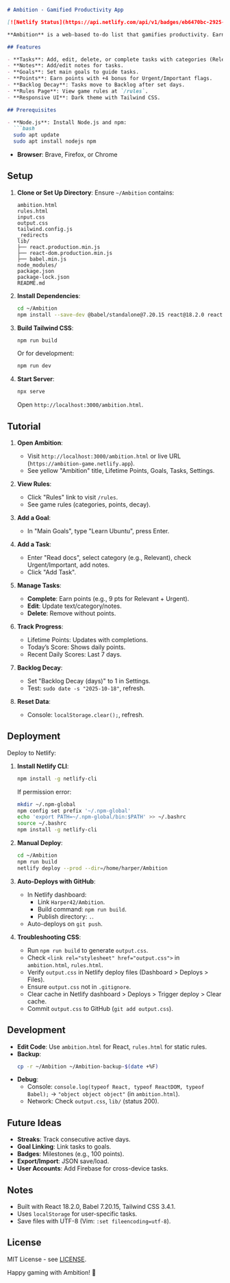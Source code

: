 ```markdown
# Ambition - Gamified Productivity App

[![Netlify Status](https://api.netlify.com/api/v1/badges/eb6470bc-2925-4fb9-9f88-8af2cb692b89/deploy-status)](https://app.netlify.com/sites/ambition-game/deploys)

**Ambition** is a web-based to-do list that gamifies productivity. Earn points by completing tasks, track goals, and stay motivated with a sleek, dark-themed UI. Built with React, Tailwind CSS, and local dependencies, it runs offline and stores data in `localStorage`.

## Features

- **Tasks**: Add, edit, delete, or complete tasks with categories (Relevant: 5 pts, Other: 3 pts, Chores: 2 pts, People: 5 pts, Backlog: 5 pts, Abspielen: 1 pt).
- **Notes**: Add/edit notes for tasks.
- **Goals**: Set main goals to guide tasks.
- **Points**: Earn points with +4 bonus for Urgent/Important flags.
- **Backlog Decay**: Tasks move to Backlog after set days.
- **Rules Page**: View game rules at `/rules`.
- **Responsive UI**: Dark theme with Tailwind CSS.

## Prerequisites

- **Node.js**: Install Node.js and npm:
  ```bash
  sudo apt update
  sudo apt install nodejs npm
  ```
- **Browser**: Brave, Firefox, or Chrome

## Setup

1. **Clone or Set Up Directory**:
   Ensure `~/Ambition` contains:
   ```plain
   ambition.html
   rules.html
   input.css
   output.css
   tailwind.config.js
   _redirects
   lib/
   ├── react.production.min.js
   ├── react-dom.production.min.js
   ├── babel.min.js
   node_modules/
   package.json
   package-lock.json
   README.md
   ```

2. **Install Dependencies**:
   ```bash
   cd ~/Ambition
   npm install --save-dev @babel/standalone@7.20.15 react@18.2.0 react-dom@18.2.0 tailwindcss@3.4.1
   ```

3. **Build Tailwind CSS**:
   ```bash
   npm run build
   ```
   Or for development:
   ```bash
   npm run dev
   ```

4. **Start Server**:
   ```bash
   npx serve
   ```
   Open `http://localhost:3000/ambition.html`.

## Tutorial

1. **Open Ambition**:
   - Visit `http://localhost:3000/ambition.html` or live URL (`https://ambition-game.netlify.app`).
   - See yellow "Ambition" title, Lifetime Points, Goals, Tasks, Settings.

2. **View Rules**:
   - Click "Rules" link to visit `/rules`.
   - See game rules (categories, points, decay).

3. **Add a Goal**:
   - In "Main Goals", type "Learn Ubuntu", press Enter.

4. **Add a Task**:
   - Enter "Read docs", select category (e.g., Relevant), check Urgent/Important, add notes.
   - Click "Add Task".

5. **Manage Tasks**:
   - **Complete**: Earn points (e.g., 9 pts for Relevant + Urgent).
   - **Edit**: Update text/category/notes.
   - **Delete**: Remove without points.

6. **Track Progress**:
   - Lifetime Points: Updates with completions.
   - Today’s Score: Shows daily points.
   - Recent Daily Scores: Last 7 days.

7. **Backlog Decay**:
   - Set "Backlog Decay (days)" to 1 in Settings.
   - Test: `sudo date -s "2025-10-18"`, refresh.

8. **Reset Data**:
   - Console: `localStorage.clear();`, refresh.

## Deployment

Deploy to Netlify:

1. **Install Netlify CLI**:
   ```bash
   npm install -g netlify-cli
   ```
   If permission error:
   ```bash
   mkdir ~/.npm-global
   npm config set prefix '~/.npm-global'
   echo 'export PATH=~/.npm-global/bin:$PATH' >> ~/.bashrc
   source ~/.bashrc
   npm install -g netlify-cli
   ```

2. **Manual Deploy**:
   ```bash
   cd ~/Ambition
   npm run build
   netlify deploy --prod --dir=/home/harper/Ambition
   ```

3. **Auto-Deploys with GitHub**:
   - In Netlify dashboard:
     - Link `Harper42/Ambition`.
     - Build command: `npm run build`.
     - Publish directory: `.`.
   - Auto-deploys on `git push`.

4. **Troubleshooting CSS**:
   - Run `npm run build` to generate `output.css`.
   - Check `<link rel="stylesheet" href="output.css">` in `ambition.html`, `rules.html`.
   - Verify `output.css` in Netlify deploy files (Dashboard > Deploys > Files).
   - Ensure `output.css` not in `.gitignore`.
   - Clear cache in Netlify dashboard > Deploys > Trigger deploy > Clear cache.
   - Commit `output.css` to GitHub (`git add output.css`).

## Development

- **Edit Code**: Use `ambition.html` for React, `rules.html` for static rules.
- **Backup**:
   ```bash
   cp -r ~/Ambition ~/Ambition-backup-$(date +%F)
   ```
- **Debug**:
   - Console: `console.log(typeof React, typeof ReactDOM, typeof Babel);` → `"object object object"` (in `ambition.html`).
   - Network: Check `output.css`, `lib/` (status 200).

## Future Ideas

- **Streaks**: Track consecutive active days.
- **Goal Linking**: Link tasks to goals.
- **Badges**: Milestones (e.g., 100 points).
- **Export/Import**: JSON save/load.
- **User Accounts**: Add Firebase for cross-device tasks.

## Notes

- Built with React 18.2.0, Babel 7.20.15, Tailwind CSS 3.4.1.
- Uses `localStorage` for user-specific tasks.
- Save files with UTF-8 (Vim: `:set fileencoding=utf-8`).

## License

MIT License - see [LICENSE](LICENSE).

Happy gaming with Ambition! 🚀
```

